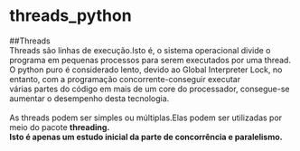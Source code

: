 # threads_python

##Threads
<br>
Threads são linhas de execução.Isto é, o sistema operacional divide o programa em pequenas processos para serem executados por uma thread.<br>
O python puro é considerado lento, devido ao Global Interpreter Lock, no entanto, com a programação concorrente-conseguir executar<br>
várias partes do código em mais de um core do processador, consegue-se aumentar o desempenho desta tecnologia.<br>
<br>
As threads podem ser simples ou múltiplas.Elas podem ser utilizadas por meio do pacote <b>threading<b>.<br>
Isto é apenas um estudo inicial da parte de concorrência e paralelismo.

